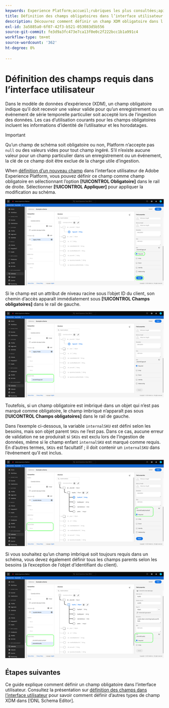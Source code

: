 ```yaml
---
keywords: Experience Platform;accueil;rubriques les plus consultées;api;API;XDM;système XDM;modèle de données d’expérience;modèle de données;ui;espace de travail;obligatoire;champ;
title: Définition des champs obligatoires dans l’interface utilisateur
description: Découvrez comment définir un champ XDM obligatoire dans l’interface utilisateur de l’Experience Platform.
exl-id: 3a5885a0-6f07-42f3-b521-053083d5b556
source-git-commit: fe3d9a3fc473e7ca13f0e0c2f222bcc1b1a991c4
workflow-type: tm+mt
source-wordcount: '362'
ht-degree: 0%

---
```


# Définition des champs requis dans l’interface utilisateur

Dans le modèle de données d’expérience (XDM), un champ obligatoire indique qu’il doit recevoir une valeur valide pour qu’un enregistrement ou un événement de série temporelle particulier soit accepté lors de l’ingestion des données. Les cas d’utilisation courants pour les champs obligatoires incluent les informations d’identité de l’utilisateur et les horodatages.

>[!IMPORTANT]
>
>Qu’un champ de schéma soit obligatoire ou non, Platform n’accepte pas `null` ou des valeurs vides pour tout champ ingéré. S’il n’existe aucune valeur pour un champ particulier dans un enregistrement ou un événement, la clé de ce champ doit être exclue de la charge utile d’ingestion.

When [définition d’un nouveau champ](./overview.md#define) dans l’interface utilisateur de Adobe Experience Platform, vous pouvez définir ce champ comme champ obligatoire en sélectionnant l’option **[!UICONTROL Obligatoire]** dans le rail de droite. Sélectionner **[!UICONTROL Appliquer]** pour appliquer la modification au schéma.

![Case à cocher obligatoire](../../images/ui/fields/required/root.png)

Si le champ est un attribut de niveau racine sous l’objet ID du client, son chemin d’accès apparaît immédiatement sous **[!UICONTROL Champs obligatoires]** dans le rail de gauche.

![Champ obligatoire au niveau racine](../../images/ui/fields/required/applied.png)

Toutefois, si un champ obligatoire est imbriqué dans un objet qui n’est pas marqué comme obligatoire, le champ imbriqué n’apparaît pas sous **[!UICONTROL Champs obligatoires]** dans le rail de gauche.

Dans l’exemple ci-dessous, la variable `internalSKU` est défini selon les besoins, mais son objet parent `SKUs` ne l’est pas. Dans ce cas, aucune erreur de validation ne se produirait si `SKUs` est exclu lors de l’ingestion de données, même si le champ enfant `internalSKU` est marqué comme requis. En d’autres termes, `SKUs` est facultatif ; il doit contenir un `internalSKU` dans l’événement qu’il est inclus.

![Champ obligatoire imbriqué](../../images/ui/fields/required/nested.png)

Si vous souhaitez qu’un champ imbriqué soit toujours requis dans un schéma, vous devez également définir tous les champs parents selon les besoins (à l’exception de l’objet d’identifiant du client).

![Champs requis parents et enfants](../../images/ui/fields/required/parent-and-child.png)

## Étapes suivantes

Ce guide explique comment définir un champ obligatoire dans l’interface utilisateur. Consultez la présentation sur [définition des champs dans l’interface utilisateur](./overview.md#special) pour savoir comment définir d’autres types de champ XDM dans [!DNL Schema Editor].
